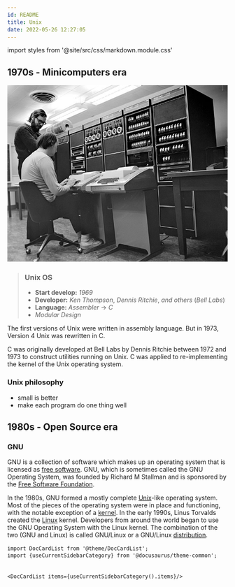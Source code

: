 ```yaml
---
id: README
title: Unix
date: 2022-05-26 12:27:05
---
```


import styles from '@site/src/css/markdown.module.css'

<div className={styles.colorRed}>

## 1970s - Minicomputers era

![Ken Thompson (sitting) and Dennis Ritchie working together at a PDP-11](Ken_Thompson_sitting_and_Dennis_Ritchie_at_PDP-11.jpg 'Ken Thompson (sitting) and Dennis Ritchie working together at a PDP-11')

> ### Unix OS
>
> - **Start develop:** _1969_
> - **Developer:** _Ken Thompson_, _Dennis Ritchie_, _and others_ (_Bell Labs_)
> - **Language:** _Assembler_ -> _C_
> - _Modular Design_

</div>

The first versions of Unix were written in assembly language. But in 1973, Version 4 Unix was rewritten in C.

C was originally developed at Bell Labs by Dennis Ritchie between 1972 and 1973 to construct utilities running on Unix. C was applied to re-implementing the kernel of the Unix operating system.

### Unix philosophy

- small is better
- make each program do one thing well

## 1980s - Open Source era

### GNU

GNU is a collection of software which makes up an operating system that is licensed as [free software](https://distrowatch.com/dwres.php?resource=glossary#freesoftware). GNU, which is sometimes called the GNU Operating System, was founded by Richard M Stallman and is sponsored by the [Free Software Foundation](http://www.fsf.org/).

In the 1980s, GNU formed a mostly complete [Unix](https://distrowatch.com/dwres.php?resource=glossary#unix)\-like operating system. Most of the pieces of the operating system were in place and functioning, with the notable exception of a [kernel](https://distrowatch.com/dwres.php?resource=glossary#kernel). In the early 1990s, Linus Torvalds created the [Linux](https://distrowatch.com/dwres.php?resource=glossary#linux) kernel. Developers from around the world began to use the GNU Operating System with the Linux kernel. The combination of the two (GNU and Linux) is called GNU/Linux or a GNU/Linux [distribution](https://distrowatch.com/dwres.php?resource=glossary#distribution).

```mdx-code-block
import DocCardList from '@theme/DocCardList';
import {useCurrentSidebarCategory} from '@docusaurus/theme-common';


<DocCardList items={useCurrentSidebarCategory().items}/>
```

